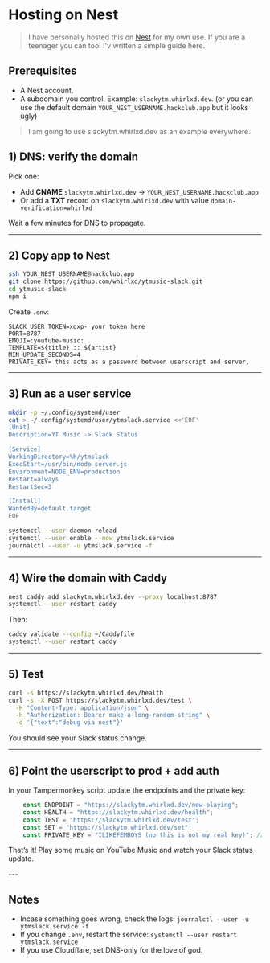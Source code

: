 # Hosting on Nest
> I have personally hosted this on [Nest](https://hackclub.app) for my own use. If you are a teenager you can too! I'v written a simple guide here.

## Prerequisites

* A Nest account.
* A subdomain you control. Example: `slackytm.whirlxd.dev`. (or you can use the default domain `YOUR_NEST_USERNAME.hackclub.app` but it looks ugly)

> I am going to use slackytm.whirlxd.dev as an example everywhere.

## 1) DNS: verify the domain

Pick one:

* Add **CNAME** `slackytm.whirlxd.dev` → `YOUR_NEST_USERNAME.hackclub.app`
* Or add a **TXT** record on `slackytm.whirlxd.dev` with value `domain-verification=whirlxd`

Wait a few minutes for DNS to propagate.

---

## 2) Copy app to Nest

```bash
ssh YOUR_NEST_USERNAME@hackclub.app
git clone https://github.com/whirlxd/ytmusic-slack.git
cd ytmusic-slack
npm i
```

Create `.env`:
```env
SLACK_USER_TOKEN=xoxp- your token here
PORT=8787
EMOJI=:youtube-music:
TEMPLATE=${title} :: ${artist}
MIN_UPDATE_SECONDS=4
PRIVATE_KEY= this acts as a password between userscript and server, 
```

---

## 3) Run as a user service

```bash
mkdir -p ~/.config/systemd/user
cat > ~/.config/systemd/user/ytmslack.service <<'EOF'
[Unit]
Description=YT Music -> Slack Status

[Service]
WorkingDirectory=%h/ytmslack
ExecStart=/usr/bin/node server.js
Environment=NODE_ENV=production
Restart=always
RestartSec=3

[Install]
WantedBy=default.target
EOF

systemctl --user daemon-reload
systemctl --user enable --now ytmslack.service
journalctl --user -u ytmslack.service -f
```

---

## 4) Wire the domain with Caddy


```bash
nest caddy add slackytm.whirlxd.dev --proxy localhost:8787
systemctl --user restart caddy
```

Then:

```bash
caddy validate --config ~/Caddyfile
systemctl --user restart caddy
```

---

## 5) Test

```bash
curl -s https://slackytm.whirlxd.dev/health
curl -s -X POST https://slackytm.whirlxd.dev/test \
  -H "Content-Type: application/json" \
  -H "Authorization: Bearer make-a-long-random-string" \
  -d '{"text":"debug via nest"}'
```

You should see your Slack status change.

---

## 6) Point the userscript to prod + add auth

In your Tampermonkey script update the endpoints and the private key:

```javascript
	const ENDPOINT = "https://slackytm.whirlxd.dev/now-playing";
	const HEALTH = "https://slackytm.whirlxd.dev/health";
	const TEST = "https://slackytm.whirlxd.dev/test";
	const SET = "https://slackytm.whirlxd.dev/set";
    const PRIVATE_KEY = "ILIKEFEMBOYS (no this is not my real key)"; // must match server's PRIVATE_KEY env var
```
<p>That’s it! Play some music on YouTube Music and watch your Slack status update.</p>
---

## Notes

* Incase something goes wrong, check the logs: `journalctl --user -u ytmslack.service -f`
* If you change `.env`, restart the service: `systemctl --user restart ytmslack.service`
* If you use Cloudflare, set DNS-only for the love of god.


